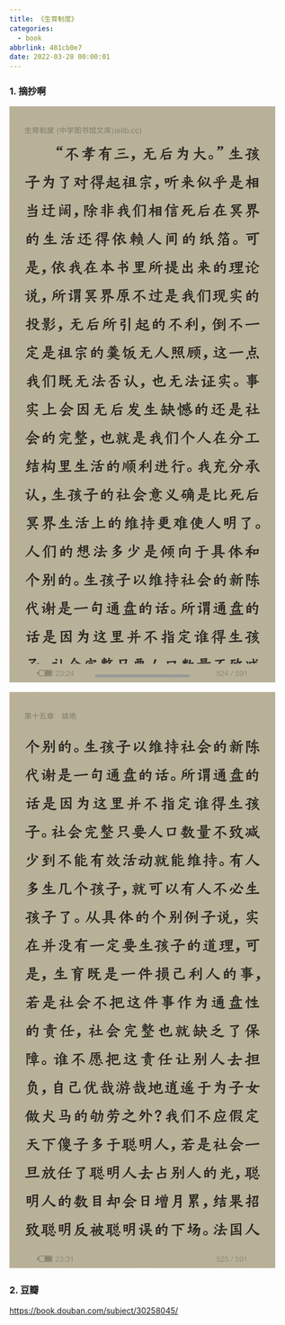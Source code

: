 ```yaml
---
title: 《生育制度》
categories:
  - book
abbrlink: 481cb0e7
date: 2022-03-28 00:00:01
---
```


### 1.  摘抄啊

![1](2022-03-28生育制度/1.png)

![1](2022-03-28生育制度/2.png)

### 2. 豆瓣

https://book.douban.com/subject/30258045/